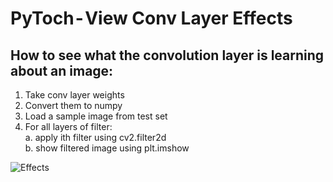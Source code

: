 # PyToch - View Conv Layer Effects

## How to see what the convolution layer is learning about an image:

1. Take conv layer weights
2. Convert them to numpy
3. Load a sample image from test set
4. For all layers of filter:   
a. apply ith filter using cv2.filter2d    
b. show filtered image using plt.imshow

![Effects](./conv-effect.png)